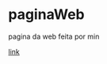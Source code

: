 # paginaWeb
pagina da web feita por min

[link](https://carloslarente.github.io/paginaWeb/index.html)
